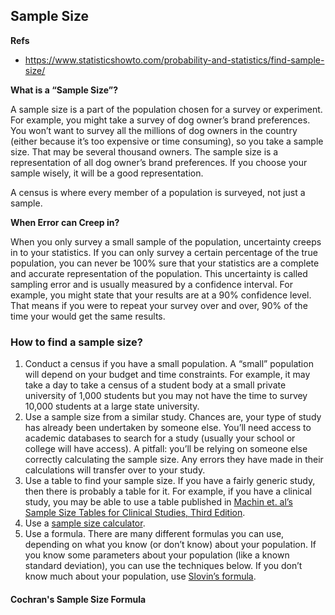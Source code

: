 ## Sample Size

**Refs**
- https://www.statisticshowto.com/probability-and-statistics/find-sample-size/

**What is a “Sample Size”?**

A sample size is a part of the population chosen for a survey or experiment. For example, you might take a survey of dog owner’s brand preferences. You won’t want to survey all the millions of dog owners in the country (either because it’s too expensive or time consuming), so you take a sample size. That may be several thousand owners. The sample size is a representation of all dog owner’s brand preferences. If you choose your sample wisely, it will be a good representation.

A census is where every member of a population is surveyed, not just a sample.

**When Error can Creep in?**

When you only survey a small sample of the population, uncertainty creeps in to your statistics. If you can only survey a certain percentage of the true population, you can never be 100% sure that your statistics are a complete and accurate representation of the population. This uncertainty is called sampling error and is usually measured by a confidence interval. For example, you might state that your results are at a 90% confidence level. That means if you were to repeat your survey over and over, 90% of the time your would get the same results.

### How to find a sample size?

1. Conduct a census if you have a small population. A “small” population will depend on your budget and time constraints. For example, it may take a day to take a census of a student body at a small private university of 1,000 students but you may not have the time to survey 10,000 students at a large state university.
1. Use a sample size from a similar study. Chances are, your type of study has already been undertaken by someone else. You’ll need access to academic databases to search for a study (usually your school or college will have access). A pitfall: you’ll be relying on someone else correctly calculating the sample size. Any errors they have made in their calculations will transfer over to your study.
1. Use a table to find your sample size. If you have a fairly generic study, then there is probably a table for it. For example, if you have a clinical study, you may be able to use a table published in [Machin et. al’s Sample Size Tables for Clinical Studies, Third Edition](http://onlinelibrary.wiley.com/book/10.1002/9781444300710).
1. Use a [sample size calculator](http://www.nss.gov.au/nss/home.nsf/pages/Sample+size+calculator).
1. Use a formula. There are many different formulas you can use, depending on what you know (or don’t know) about your population. If you know some parameters about your population (like a known standard deviation), you can use the techniques below. If you don’t know much about your population, use [Slovin’s formula](https://www.statisticshowto.com/how-to-use-slovins-formula/).

#### Cochran's Sample Size Formula

